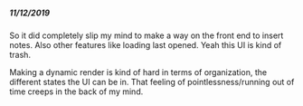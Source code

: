 ##### 11/12/2019
So it did completely slip my mind to make a way on the front end to insert notes.
Also other features like loading last opened.
Yeah this UI is kind of trash.

Making a dynamic render is kind of hard in terms of organization, the different states the UI can be in.
That feeling of pointlessness/running out of time creeps in the back of my mind.